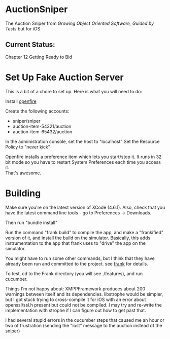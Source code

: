 AuctionSniper
=============

The Auction Sniper from _Growing Object Oriented Software, Guided by Tests_ but for iOS

Current Status:
---------------

Chapter 12 Getting Ready to Bid

Set Up Fake Auction Server
========

This is a bit of a chore to set up.  Here is what you will need to do:

Install [openfire](http://www.igniterealtime.org/projects/openfire/)

Create the following accounts:
* sniper/sniper
* auction-item-54321/auction
* auction-item-65432/auction

In the administration console, set the host to "localhost"
Set the Resource Policy to "never kick"

Openfire installs a preference item which lets you start/stop it.  It runs in 
32 bit mode so you have to restart System Preferences each time you access it.  
That's awesome.

Building
========

Make sure you're on the latest version of XCode (4.6.1). Also, check that you have 
the latest command line tools - go to Preferences -> Downloads.

Then run "bundle install"

Run the command "frank build" to compile the app, and make a "frankified" version 
of it, and install the build on the simulator.  Basically, this adds instrumentation
to the app that frank uses to "drive" the app on the simulator.

You might have to run some other commands, but I think that they have already
been run and committed to the project.  see [frank](http://testingwithfrank.com) 
for details.

To test, cd to the Frank directory (you will see ./features), and run cucumber.

Things I'm not happy about:
XMPPFramework produces about 200 warnings between itself and its dependencies.
libstrophe would be simpler, but I got stuck trying to cross-compile it for iOS
with an error about openssl/ssl.h present but could not be compiled.  I may
try and re-write the implementation with strophe if I can figure out how
to get past that.

I had several stupid errors in the cucumber steps that caused me an hour or two
of frustration (sending the "lost" message to the auction instead of the sniper)
